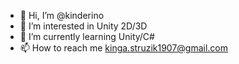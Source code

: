 - 👋 Hi, I’m @kinderino
- 👀 I’m interested in Unity 2D/3D
- 🌱 I’m currently learning Unity/C#
- 📫 How to reach me kinga.struzik1907@gmail.com

<!---
kinderino/kinderino is a ✨ special ✨ repository because its `README.md` (this file) appears on your GitHub profile.
You can click the Preview link to take a look at your changes.
--->
